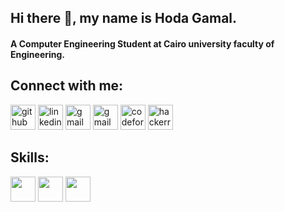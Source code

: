 ## Hi there 👋, my name is Hoda Gamal.
#### A Computer Engineering Student at Cairo university faculty of Engineering.

## Connect with me:
[<img src='https://user-images.githubusercontent.com/77369927/177386396-f22229e0-b703-4fcd-92ad-5b7a7ca3d4b3.png' alt='github' height='40'>](https://github.com/Hoda233)
[<img src='https://user-images.githubusercontent.com/77369927/177397473-368c77a0-6567-4276-ae9b-d7aeac83636e.png' alt='linkedin' height='40'>](https://www.linkedin.com/in/hoda-gamal-hamouda-ismail-a0170a242/)
[<img src='https://user-images.githubusercontent.com/77369927/177392204-55d2e5b9-9306-45aa-a433-a9bd1e74dcec.png' alt='gmail' height='40'>](mailto:hodagamal805@gmail.com)
[<img src='https://user-images.githubusercontent.com/77369927/177392204-55d2e5b9-9306-45aa-a433-a9bd1e74dcec.png' alt='gmail' height='40'>](mailto:hoda.ismail00@eng-st.cu.edu.eg)
[<img src='https://user-images.githubusercontent.com/77369927/177392513-fccf91ba-8a85-425e-bf2a-3237b5eb399d.png' alt='codeforces' height='40'>](https://codeforces.com/profile/hoda.ismail00)
[<img src='https://user-images.githubusercontent.com/77369927/177393220-070d6fba-1ac7-4481-9441-a06670f097bc.png' alt='hackerrank' height='40'>](https://www.hackerrank.com/hoda_ismail00?hr_r=1)


## Skills:
<img src='https://user-images.githubusercontent.com/77369927/177399475-76d2d57a-9d0a-4d69-a15c-0e0f8d869c7f.png' height='40'>
<img src='https://user-images.githubusercontent.com/77369927/177399491-0dad45b0-b292-4236-a10f-e3a5b795ea34.png' height='40'>
<img src='https://user-images.githubusercontent.com/77369927/177399497-d677fdfa-14c1-4253-8054-cb5d29526168.png' height='40'>


<!--
**Hoda233/Hoda233** is a ✨ _special_ ✨ repository because its `README.md` (this file) appears on your GitHub profile.

Here are some ideas to get you started:

- 🔭 I’m currently working on ...
- 🌱 I’m currently learning ...
- 👯 I’m looking to collaborate on ...
- 🤔 I’m looking for help with ...
- 💬 Ask me about ...
- 📫 How to reach me: ...
- 😄 Pronouns: ...
- ⚡ Fun fact: ...
-->
